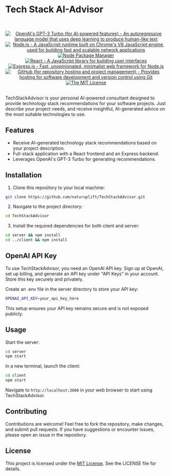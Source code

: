 # Tech Stack AI-Advisor

<br/>
<p align="center">
    <a href="https://www.openai.com/" >
        <img alt="OpenAI's GPT-3 Turbo (for AI-powered features) - An autoregressive language model that uses deep learning to produce human-like text" src="https://img.shields.io/static/v1.svg?label=OpenAI&message=GPT-3-turbo&color=brightgreen" /></a>
    <a href="https://nodejs.org/" >
        <img alt="Node.js - A JavaScript runtime built on Chrome's V8 JavaScript engine, used for building fast and scalable network applications" src="https://img.shields.io/static/v1.svg?label=Node.js&message=JavaScript runtime&color=lightyellow" /></a>
    <a href="https://www.npmjs.com/" >
        <img alt="Node Package Manager" src="https://img.shields.io/static/v1.svg?label=npm&message=packages&color=lightblue" /></a>
    <a href="https://reactjs.org/" >
        <img alt="React - A JavaScript library for building user interfaces" src="https://img.shields.io/static/v1.svg?label=React&message=UI library&color=blue" /></a>
    <a href="https://expressjs.com/" >
        <img alt="Express.js - Fast, unopinionated, minimalist web framework for Node.js" src="https://img.shields.io/static/v1.svg?label=Express.js&message=Web framework&color=green" /></a>
    <a href="https://github.com/">
        <img alt="GitHub (for repository hosting and project management) - Provides hosting for software development and version control using Git" src="https://img.shields.io/static/v1.svg?label=GitHub&message=hosting&color=lightgrey" /></a>
    <a href="https://opensource.org/license/mit/">
        <img alt="The MIT License" src="https://img.shields.io/static/v1.svg?label=License&message=MIT&color=lightgreen" /></a>
</p>
<br/>
TechStackAdvisor is your personal AI-powered consultant designed to provide technology stack recommendations for your software projects. Just describe your project needs, and receive insightful, AI-generated advice on the most suitable technologies to use.

## Features

- Receive AI-generated technology stack recommendations based on your project description.
- Full-stack application with a React frontend and an Express backend.
- Leverages OpenAI's GPT-3 Turbo for generating recommendations.

## Installation

1. Clone this repository to your local machine:

```bash
git clone https://github.com/naturuplift/TechStackAdvisor.git
```

2. Navigate to the project directory:

```bash
cd TechStackAdvisor
```

3. Install the required dependencies for both client and server:

```bash
cd server && npm install
cd ../client && npm install
```

## OpenAI API Key

To use TechStackAdvisor, you need an OpenAI API key. Sign up at OpenAI, set up billing, and generate an API key under "API Keys" in your account. Store this key securely and privately.

Create an .env file in the server directory to store your API key:

```bash
OPENAI_API_KEY=your_api_key_here
```

This setup ensures your API key remains secure and is not exposed publicly.

## Usage

Start the server:

```bash
cd server
npm start
```
In a new terminal, launch the client:

```bash
cd client
npm start
```

Navigate to `http://localhost:3000` in your web browser to start using TechStackAdvisor.

## Contributing

Contributions are welcome! Feel free to fork the repository, make changes, and submit pull requests. If you have suggestions or encounter issues, please open an issue in the repository.

## License

This project is licensed under the [MIT License][mit-license]. See the LICENSE file for details.

[mit-license]: <https://github.com/naturuplift/TechStackAdvisor/blob/main/LICENSE>
